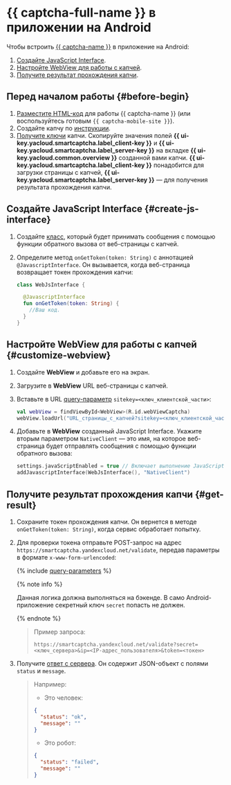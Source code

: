 # {{ captcha-full-name }} в приложении на Android

Чтобы встроить [{{ captcha-name }}](../../smartcaptcha/) в приложение на Android:
1. [Создайте JavaScript Interface](#create-js-interface).
1. [Настройте WebView для работы с капчей](#customize-webview).
1. [Получите результат прохождения капчи](#get-result).

## Перед началом работы {#before-begin}

1. [Разместите HTML-код](../../smartcaptcha/tutorials/mobile-app/website.md) для работы {{ captcha-name }} (или воспользуйтесь готовым `{{ captcha-mobile-site }}`).
1. Создайте капчу по [инструкции](../../smartcaptcha/operations/create-captcha.md).
1. [Получите ключи](../../smartcaptcha/operations/get-keys.md) капчи. Скопируйте значения полей **{{ ui-key.yacloud.smartcaptcha.label_client-key }}** и **{{ ui-key.yacloud.smartcaptcha.label_server-key }}** на вкладке **{{ ui-key.yacloud.common.overview }}** созданной вами капчи. **{{ ui-key.yacloud.smartcaptcha.label_client-key }}** понадобится для загрузки страницы с капчей, **{{ ui-key.yacloud.smartcaptcha.label_server-key }}** — для получения результата прохождения капчи.

## Создайте JavaScript Interface {#create-js-interface}

1. Создайте [класс](../../smartcaptcha/concepts/js-interface.md), который будет принимать сообщения с помощью функции обратного вызова от веб-страницы с капчей.
1. Определите метод `onGetToken(token: String)` с аннотацией `@JavascriptInterface`. Он вызывается, когда веб-страница возвращает токен прохождения капчи:

   ```kotlin
   class WebJsInterface {

     @JavascriptInterface
     fun onGetToken(token: String) {
       //Ваш код.
     }
   }
   ```

## Настройте WebView для работы с капчей {#customize-webview}

1. Создайте **WebView** и добавьте его на экран.
1. Загрузите в **WebView** URL веб-страницы с капчей.
1. Вставьте в URL [query-параметр](../../smartcaptcha/concepts/widget-methods.md#methods) `sitekey=<ключ_клиентской_части>`:

   ```kotlin
   val webView = findViewById<WebView>(R.id.webViewCaptcha)
   webView.loadUrl("URL_страницы_с_капчей?sitekey=<ключ_клиентской_части>")
   ```

1. Добавьте в **WebView** созданный JavaScript Interface. Укажите вторым параметром `NativeClient` — это имя, на которое веб-страница будет отправлять сообщения с помощью функции обратного вызова:

   ```kotlin
   settings.javaScriptEnabled = true // Включает выполнение JavaScript.
   addJavascriptInterface(WebJsInterface(), "NativeClient")
   ```

## Получите результат прохождения капчи {#get-result}

1. Сохраните токен прохождения капчи. Он вернется в методе `onGetToken(token: String)`, когда сервис обработает попытку.
1. Для проверки токена отправьте POST-запрос на адрес `https://smartcaptcha.yandexcloud.net/validate`, передав параметры в формате `x-www-form-urlencoded`:

   {% include [query-parameters](../../_includes/smartcaptcha/query-parameters.md) %}

   {% note info %}

   Данная логика должна выполняться на бэкенде. В само Android-приложение секретный ключ `secret` попасть не должен.

   {% endnote %}

   >Пример запроса:
   >
   >```text
   >https://smartcaptcha.yandexcloud.net/validate?secret=<ключ_сервера>&ip=<IP-адрес_пользователя>&token=<токен>
   >```

1. Получите [ответ с сервера](../../smartcaptcha/concepts/validation.md). Он содержит JSON-объект с полями `status` и `message`.

   >Например:
   >
   >* Это человек:
   >
   >  ```json
   >  {
   >    "status": "ok",
   >    "message": ""
   >  }
   >```
   >
   >* Это робот:
   >
   >  ```json
   >  {
   >    "status": "failed",
   >    "message": ""
   >  }